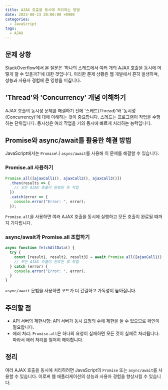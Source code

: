 ```yaml
---
title: AJAX 호출을 동시에 처리하는 방법
date: 2023-08-23 20:00:00 +0900
categories:
  - JavaScript
tags:
  - AJAX
---
```


## 문제 상황

StackOverflow에서 본 질문은 '하나의 스레드에서 여러 개의 AJAX 호출을 동시에 어떻게 할 수 있을까?'에 대한 것입니다. 이러한 문제 상황은 웹 개발에서 흔히 발생하며, 성능과 사용자 경험에 큰 영향을 미칩니다.

## 'Thread'와 'Concurrency' 개념 이해하기

AJAX 호출의 동시성 문제를 해결하기 전에 '스레드(Thread)'와 '동시성(Concurrency)'에 대해 이해하는 것이 중요합니다. 스레드는 프로그램이 작업을 수행하는 단위입니다. 동시성은 여러 작업을 거의 동시에 빠르게 처리하는 능력입니다.

## Promise와 async/await를 활용한 해결 방법

JavaScript에서는 `Promise`나 `async/await`를 사용해 이 문제를 해결할 수 있습니다.

### Promise.all 사용하기

```javascript
Promise.all([ajaxCall1(), ajaxCall2(), ajaxCall3()])
  .then(results => {
    // 모든 AJAX 호출이 완료된 후 작업
  })
  .catch(error => {
    console.error("Error: ", error);
  });
```

`Promise.all`을 사용하면 여러 AJAX 호출을 동시에 실행하고 모든 호출이 완료될 때까지 기다립니다.

### async/await과 Promise.all 조합하기

```javascript
async function fetchAllData() {
  try {
    const [result1, result2, result3] = await Promise.all([ajaxCall1(), ajaxCall2(), ajaxCall3()]);
    // 모든 AJAX 호출이 완료된 후 작업
  } catch (error) {
    console.error("Error: ", error);
  }
}
```

`async/await` 문법을 사용하면 코드가 더 간결하고 가독성이 높아집니다.

## 주의할 점

- API 서버의 제한사항: API 서버가 동시 요청의 수에 제한을 둘 수 있으므로 확인이 필요합니다.
- 에러 처리: `Promise.all`은 하나의 요청이 실패하면 모든 것이 실패로 처리됩니다. 따라서 에러 처리를 철저히 해야합니다.

## 정리

여러 AJAX 호출을 동시에 처리하려면 JavaScript의 `Promise` 또는 `async/await`를 사용할 수 있습니다. 이로써 웹 애플리케이션의 성능과 사용자 경험을 향상시킬 수 있습니다.